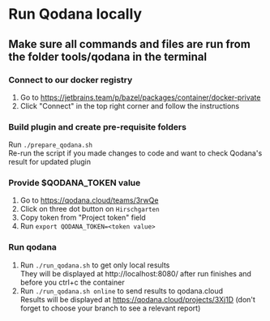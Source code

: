 # Run Qodana locally

## Make sure all commands and files are run from the folder tools/qodana in the terminal

### Connect to our docker registry
1) Go to https://jetbrains.team/p/bazel/packages/container/docker-private
2) Click "Connect" in the top right corner and follow the instructions

### Build plugin and create pre-requisite folders

Run `./prepare_qodana.sh`  
Re-run the script if you made changes to code and want to check Qodana's result for updated plugin

### Provide $QODANA_TOKEN value

1) Go to https://qodana.cloud/teams/3rwQe
2) Click on three dot button on `Hirschgarten`
3) Copy token from "Project token" field
4) Run `export QODANA_TOKEN=<token value>`

### Run qodana

1) Run `./run_qodana.sh` to get only local results  
They will be displayed at http://localhost:8080/ after run finishes and before you ctrl+c the container
2) Run `./run_qodana.sh online` to send results to qodana.cloud  
Results will be displayed at https://qodana.cloud/projects/3Xj1D (don't forget to choose your branch to see a relevant report)
